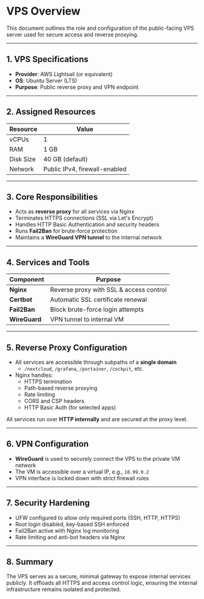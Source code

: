 # VPS Overview

This document outlines the role and configuration of the public-facing VPS server used for secure access and reverse proxying.

---

## 1. VPS Specifications

- **Provider**: AWS Lightsail (or equivalent)
- **OS**: Ubuntu Server (LTS)
- **Purpose**: Public reverse proxy and VPN endpoint

---

## 2. Assigned Resources

| Resource        | Value               |
|-----------------|---------------------|
| vCPUs           | 1                   |
| RAM             | 1 GB                |
| Disk Size       | 40 GB (default)     |
| Network         | Public IPv4, firewall-enabled |

---

## 3. Core Responsibilities

- Acts as **reverse proxy** for all services via Nginx
- Terminates HTTPS connections (SSL via Let's Encrypt)
- Handles HTTP Basic Authentication and security headers
- Runs **Fail2Ban** for brute-force protection
- Maintains a **WireGuard VPN tunnel** to the internal network

---

## 4. Services and Tools

| Component    | Purpose                                  |
|--------------|------------------------------------------|
| **Nginx**     | Reverse proxy with SSL & access control |
| **Certbot**   | Automatic SSL certificate renewal        |
| **Fail2Ban**  | Block brute-force login attempts         |
| **WireGuard** | VPN tunnel to internal VM                |

---

## 5. Reverse Proxy Configuration

- All services are accessible through subpaths of a **single domain**
  - `/nextcloud`, `/grafana`, `/portainer`, `/cockpit`, etc.
- Nginx handles:
  - HTTPS termination
  - Path-based reverse proxying
  - Rate limiting
  - CORS and CSP headers
  - HTTP Basic Auth (for selected apps)

All services run over **HTTP internally** and are secured at the proxy level.

---

## 6. VPN Configuration

- **WireGuard** is used to securely connect the VPS to the private VM network
- The VM is accessible over a virtual IP, e.g., `10.99.0.2`
- VPN interface is locked down with strict firewall rules

---

## 7. Security Hardening

- UFW configured to allow only required ports (SSH, HTTP, HTTPS)
- Root login disabled, key-based SSH enforced
- Fail2Ban active with Nginx log monitoring
- Rate limiting and anti-bot headers via Nginx

---

## 8. Summary

The VPS serves as a secure, minimal gateway to expose internal services publicly. It offloads all HTTPS and access control logic, ensuring the internal infrastructure remains isolated and protected.